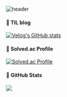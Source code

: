 ![header](https://capsule-render.vercel.app/api?type=waving&color=gradient&customColorList=30&height=200&section=header&text=E%20will%20win!&fontSize=90&animation=twinkling&fontColor=#ffffff)

#### 🐣 TIL blog
[![Velog's GitHub stats](https://velog-readme-stats.vercel.app/api?name=jw3418&color=dark)](https://velog.io/@jw3418)

#### 🐥 Solved.ac Profile
[![Solved.ac Profile](http://mazassumnida.wtf/api/generate_badge?boj=jw3418)](https://solved.ac/jw3418)

#### 🐥 GitHub Stats
 <img src="https://github-readme-stats.vercel.app/api?username=jw3418&show_icons=true&theme=dracula">

<!--
#### 🐥 GitHub stats
![Anurag's GitHub stats](https://github-readme-stats.vercel.app/api?username=jw3418&show_icons=true&theme=radical)

**jw3418/jw3418** is a ✨ _special_ ✨ repository because its `README.md` (this file) appears on your GitHub profile.

Here are some ideas to get you started:

- 🔭 I’m currently working on ...
- 🌱 I’m currently learning ...
- 👯 I’m looking to collaborate on ...
- 🤔 I’m looking for help with ...
- 💬 Ask me about ...
- 📫 How to reach me: ...
- 😄 Pronouns: ...
- ⚡ Fun fact: ...
-->
